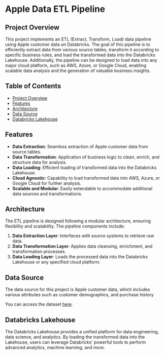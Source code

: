 # Apple Data ETL Pipeline

## Project Overview

This project implements an ETL (Extract, Transform, Load) data pipeline using Apple customer data on Databricks. The goal of this pipeline is to efficiently extract data from various source tables, transform it according to specific business rules, and load the transformed data into the Databricks Lakehouse. Additionally, the pipeline can be designed to load data into any major cloud platform, such as AWS, Azure, or Google Cloud, enabling scalable data analysis and the generation of valuable business insights.

## Table of Contents

- [Project Overview](#project-overview)
- [Features](#features)
- [Architecture](#architecture)
- [Data Source](#data-source)
- [Databricks Lakehouse](#databricks-lakehouse)

## Features

- **Data Extraction**: Seamless extraction of Apple customer data from source tables.
- **Data Transformation**: Application of business logic to clean, enrich, and structure data for analysis.
- **Data Loading**: Efficient loading of transformed data into the Databricks Lakehouse.
- **Cloud Agnostic**: Capability to load transformed data into AWS, Azure, or Google Cloud for further analysis.
- **Scalable and Modular**: Easily extendable to accommodate additional data sources and transformations.

## Architecture

The ETL pipeline is designed following a modular architecture, ensuring flexibility and scalability. The pipeline components include:

1. **Data Extraction Layer**: Interfaces with source systems to retrieve raw data.
2. **Data Transformation Layer**: Applies data cleansing, enrichment, and transformation processes.
3. **Data Loading Layer**: Loads the processed data into the Databricks Lakehouse or any specified cloud platform.

## Data Source

The data source for this project is Apple customer data, which includes various attributes such as customer demographics, and purchase history

You can access the dataset [here](https://drive.google.com/drive/folders/1G46IBQCCi5-ukNDwF4KkX4qHtDNgrdn6).

## Databricks Lakehouse

The Databricks Lakehouse provides a unified platform for data engineering, data science, and analytics. By loading the transformed data into the Lakehouse, users can leverage Databricks' powerful tools to perform advanced analytics, machine learning, and more.
